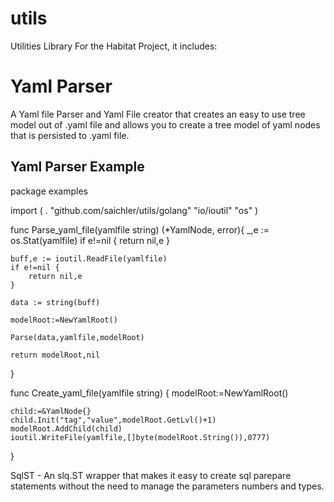 # utils
Utilities Library For the Habitat Project, it includes:

# Yaml Parser

A Yaml file Parser and Yaml File creator that creates an easy to use tree model out of .yaml file and allows you to create a tree model of yaml nodes that is persisted to .yaml file.

## Yaml Parser Example

package examples

import (
	. "github.com/saichler/utils/golang"
	"io/ioutil"
	"os"
)

func Parse_yaml_file(yamlfile string) (*YamlNode, error){
	_,e := os.Stat(yamlfile)
	if e!=nil {
		return nil,e
	}

	buff,e := ioutil.ReadFile(yamlfile)
	if e!=nil {
		return nil,e
	}

	data := string(buff)

	modelRoot:=NewYamlRoot()

	Parse(data,yamlfile,modelRoot)

	return modelRoot,nil
}

func Create_yaml_file(yamlfile string) {
	modelRoot:=NewYamlRoot()
	
	child:=&YamlNode{}
	child.Init("tag","value",modelRoot.GetLvl()+1)
	modelRoot.AddChild(child)
	ioutil.WriteFile(yamlfile,[]byte(modelRoot.String()),0777)
}

SqlST - An slq.ST wrapper that makes it easy to create sql parepare statements without the need to manage the parameters numbers and types.




